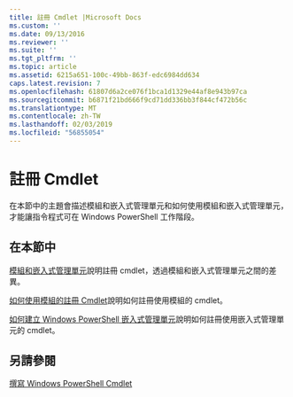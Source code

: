 ```yaml
---
title: 註冊 Cmdlet |Microsoft Docs
ms.custom: ''
ms.date: 09/13/2016
ms.reviewer: ''
ms.suite: ''
ms.tgt_pltfrm: ''
ms.topic: article
ms.assetid: 6215a651-100c-49bb-863f-edc6984dd634
caps.latest.revision: 7
ms.openlocfilehash: 61807d6a2ce076f1bca1d1329e44af8e943b97ca
ms.sourcegitcommit: b6871f21bd666f9cd71dd336bb3f844cf472b56c
ms.translationtype: MT
ms.contentlocale: zh-TW
ms.lasthandoff: 02/03/2019
ms.locfileid: "56855054"
---
```

# <a name="registering-cmdlets"></a>註冊 Cmdlet

在本節中的主題會描述模組和嵌入式管理單元和如何使用模組和嵌入式管理單元，才能讓指令程式可在 Windows PowerShell 工作階段。

## <a name="in-this-section"></a>在本節中

[模組和嵌入式管理單元](./modules-and-snap-ins.md)說明註冊 cmdlet，透過模組和嵌入式管理單元之間的差異。

[如何使用模組的註冊 Cmdlet](./how-to-import-cmdlets-using-modules.md)說明如何註冊使用模組的 cmdlet。

[如何建立 Windows PowerShell 嵌入式管理單元](./how-to-create-a-windows-powershell-snap-in.md)說明如何註冊使用嵌入式管理單元的 cmdlet。

## <a name="see-also"></a>另請參閱

[撰寫 Windows PowerShell Cmdlet](./writing-a-windows-powershell-cmdlet.md)
